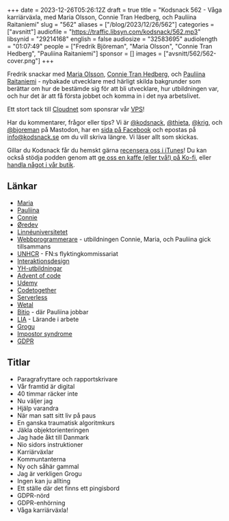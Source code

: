 +++
date = 2023-12-26T05:26:12Z
draft = true
title = "Kodsnack 562 - Våga karriärväxla, med Maria Olsson, Connie Tran Hedberg, och Pauliina Raitaniemi"
slug = "562"
aliases = ["/blog/2023/12/26/562"]
categories = ["avsnitt"]
audiofile = "https://traffic.libsyn.com/kodsnack/562.mp3"
libsynid = "29214168"
english = false
audiosize = "32583695"
audiolength = "01:07:49"
people = ["Fredrik Björeman", "Maria Olsson", "Connie Tran Hedberg", "Pauliina Raitaniemi"]
sponsor = []
images = ["avsnitt/562/562-cover.png"]
+++

Fredrik snackar med [Maria Olsson](https://www.linkedin.com/in/maria-olsson-98345920a/), [Connie Tran Hedberg](https://www.linkedin.com/in/connietran83/), och [Pauliina Raitaniemi](https://www.linkedin.com/in/pauliina-raitaniemi/) - nybakade utvecklare med härligt skilda bakgrunder som berättar om hur de bestämde sig för att bli utvecklare, hur utbildningen var, och hur det är att få första jobbet och komma in i det nya arbetslivet.

Ett stort tack till [Cloudnet](https://www.cloudnet.se) som sponsrar vår [VPS](https://en.wikipedia.org/wiki/Virtual_private_server)!

Har du kommentarer, frågor eller tips? Vi är [@kodsnack](https://social.podsnack.se/@kodsnack), [@thieta](https://6510.nu/@thieta), [@krig](https://6510.nu/@krig), och [@bjoreman](https://toot.cafe/@bjoreman) på Mastodon, har en [sida på Facebook](https://www.facebook.com/) och epostas på [info@kodsnack.se](mailto:info@kodsnack.se) om du vill skriva längre. Vi läser allt som skickas.

Gillar du Kodsnack får du hemskt gärna [recensera oss i iTunes](https://itunes.apple.com/se/podcast/kodsnack/id561631498?l=en)! Du kan också stödja podden genom att <a href="https://ko-fi.com/kodsnack" rel="payment">ge oss en kaffe (eller två!) på Ko-fi</a>, eller [handla något i vår butik](https://shop.spreadshirt.se/kodsnack/).

## Länkar ##
* [Maria](https://www.linkedin.com/in/maria-olsson-98345920a/)
* [Pauliina](https://www.linkedin.com/in/pauliina-raitaniemi/)
* [Connie](https://www.linkedin.com/in/connietran83/)
* [Øredev](https://oredev.org/)
* [Linnéuniversitetet](https://lnu.se/)
* [Webbprogrammerare](https://lnu.se/program/webbprogrammerare/distans-ht/) - utbildningen Connie, Maria, och Pauliina gick tillsammans
* [UNHCR](https://en.wikipedia.org/wiki/United_Nations_High_Commissioner_for_Refugees) - FN:s flyktingkommissariat
* [Interaktionsdesign](https://sv.wikipedia.org/wiki/Interaktionsdesign)
* [YH-utbildningar](https://sv.wikipedia.org/wiki/Yrkesh%C3%B6gskola_i_Sverige)
* [Advent of code](https://adventofcode.com/)
* [Udemy](https://www.udemy.com/)
* [Codetogether](https://www.codetogether.com/)
* [Serverless](https://en.wikipedia.org/wiki/Serverless_computing)
* [Wetal](https://wetal.com/sv)
* [Bitio](https://www.bitio.se/) - där Pauliina jobbar
* [LIA](https://www.myh.se/yrkeshogskolan/for-utbildningsanordare/larande-i-arbete-lia) - Lärande i arbete
* [Grogu](https://en.wikipedia.org/wiki/Grogu)
* [Impostor syndrome](https://en.wikipedia.org/wiki/Impostor_syndrome)
* [GDPR](https://en.wikipedia.org/wiki/General_Data_Protection_Regulation)

## Titlar ##
* Paragrafryttare och rapportskrivare
* Vår framtid är digital
* 40 timmar räcker inte
* Nu väljer jag
* Hjälp varandra
* När man satt sitt liv på paus
* En ganska traumatisk algoritmkurs
* Jäkla objektorienteringen
* Jag hade åkt till Danmark
* Nio sidors instruktioner
* Karriärväxlar
* Kommuntanterna
* Ny och såhär gammal
* Jag är verkligen Grogu
* Ingen kan ju allting
* Ett ställe där det finns ett pingisbord
* GDPR-nörd
* GDPR-enhörning
* Våga karriärväxla!